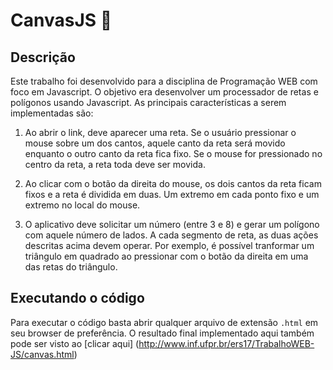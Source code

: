# CanvasJS :rainbow:
## Descrição
Este trabalho foi desenvolvido para a disciplina de Programação WEB com foco em Javascript. O objetivo era desenvolver um processador de retas e polígonos usando Javascript. As principais características a serem implementadas são:

1) Ao abrir o link, deve aparecer uma reta. Se o usuário pressionar o mouse sobre um dos cantos, aquele canto da reta será movido enquanto o outro canto da reta fica fixo. Se o mouse for pressionado no centro da reta, a reta toda deve ser movida.

2) Ao clicar com o botão da direita do mouse, os dois cantos da reta ficam fixos e a reta é dividida em duas. Um extremo em cada ponto fixo e um extremo no local do mouse.

3) O aplicativo deve solicitar um número (entre 3 e 8) e gerar um polígono com aquele número de lados. A cada segmento de reta, as duas ações descritas acima devem operar. Por exemplo, é possível tranformar um triângulo em quadrado ao pressionar com o botão da direita em uma das retas do triângulo.

## Executando o código
Para executar o código basta abrir qualquer arquivo de extensão `.html` em seu browser de preferência. O resultado final implementado aqui também pode ser visto ao [clicar aqui] (http://www.inf.ufpr.br/ers17/TrabalhoWEB-JS/canvas.html)
